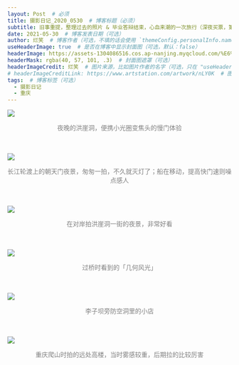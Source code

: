 ```yaml
---
layout: Post  # 必须
title: 摄影日记_2020_0530  # 博客标题（必须）
subtitle: 旧事重提，整理过去的照片 & 毕业答辩结束，心血来潮的一次旅行（深夜买票，第二天就去重庆了）  # 博客副标题（可选）
date: 2021-05-30  # 博客发表日期（可选）
author: 烂笑  # 博客作者（可选，不填的话会使用 `themeConfig.personalInfo.name`）
useHeaderImage: true  # 是否在博客中显示封面图（可选，默认：false）
headerImage: https://assets-1304086516.cos.ap-nanjing.myqcloud.com/%E6%91%84%E5%BD%B1%E6%97%A5%E8%AE%B0_2021.05.30/20210530_8.jpg  # 博客封面图（必须，即使上一项选了 false，因为图片也需要在首页显示）
headerMask: rgba(40, 57, 101, .3)  # 封面图遮罩（可选）
headerImageCredit: 烂笑  # 图片来源，比如图片作者的名字（可选，只在 "useHeaderImage: true" 时有效）
# headerImageCreditLink: https://www.artstation.com/artwork/nLY0K  # 图片来源的链接（可选，只在 "useHeaderImage: true" 时有效）
tags:  # 博客标签（可选）
  - 摄影日记
  - 重庆
---
```

<img src="https://assets-1304086516.cos.ap-nanjing.myqcloud.com/%E6%91%84%E5%BD%B1%E6%97%A5%E8%AE%B0_2021.05.30/20210530_1.jpg" style="max-height:75vh"/>
<p align="center" style="color:grey">夜晚的洪崖洞，便携小光圈变焦头的慢门体验</p> <br/><br/>  

<img src="https://assets-1304086516.cos.ap-nanjing.myqcloud.com/%E6%91%84%E5%BD%B1%E6%97%A5%E8%AE%B0_2021.05.30/20210530_2.jpg" style="max-height:75vh"/>
<p align="center" style="color:grey">长江轮渡上的朝天门夜景，匆匆一拍，不久就灭灯了；船在移动，提高快门速则噪点感人</p> <br/><br/>  

<img src="https://assets-1304086516.cos.ap-nanjing.myqcloud.com/%E6%91%84%E5%BD%B1%E6%97%A5%E8%AE%B0_2021.05.30/20210530_3.jpg" style="max-height:75vh"/>
<p align="center" style="color:grey">在对岸拍洪崖洞一街的夜景，非常好看</p> <br/><br/>  

<img src="https://assets-1304086516.cos.ap-nanjing.myqcloud.com/%E6%91%84%E5%BD%B1%E6%97%A5%E8%AE%B0_2021.05.30/20210530_4.jpg" style="max-height:75vh"/>
<p align="center" style="color:grey">过桥时看到的「几何风光」</p> <br/><br/>  

<img src="https://assets-1304086516.cos.ap-nanjing.myqcloud.com/%E6%91%84%E5%BD%B1%E6%97%A5%E8%AE%B0_2021.05.30/20210530_5.jpg" style="max-height:75vh"/>
<p align="center" style="color:grey">李子坝旁防空洞里的小店</p> <br/><br/>  

<img src="https://assets-1304086516.cos.ap-nanjing.myqcloud.com/%E6%91%84%E5%BD%B1%E6%97%A5%E8%AE%B0_2021.05.30/20210530_6.jpg" style="max-height:75vh"/>
<p align="center" style="color:grey">重庆爬山时拍的远处高楼，当时雾感较重，后期拉的比较厉害</p> <br/><br/>  

